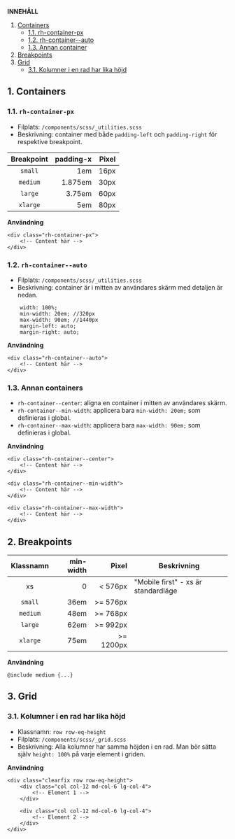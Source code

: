 __INNEHÅLL__
1. [Containers](#1-containers)
   * [1.1. rh-container-px](#11-rh-container-px)
   * [1.2. rh-container--auto](#12-rh-container--auto)
   * [1.3. Annan container](#13-annan-container)
2. [Breakpoints](#2-breakpoints)
3. [Grid](#3-grid)
   * [3.1. Kolumner i en rad har lika höjd](#31-kolumner-i-en-rad-har-lika-h%c3%b6jd)

## 1. Containers
### 1.1. `rh-container-px`
- Filplats: `/components/scss/_utilities.scss`
- Beskrivning: container med både `padding-left` och `padding-right` för respektive breakpoint.

| Breakpoint | padding-x| Pixel |
|:---:|---:|---:|
|`small`|1em|16px|
|`medium`|1.875em|30px|
|`large`|3.75em|60px|
|`xlarge`|5em|80px|

__Användning__
```
<div class="rh-container-px">
    <!-- Content här -->
</div>
```

### 1.2. `rh-container--auto`
- Filplats: `/components/scss/_utilities.scss`
- Beskrivning: container är i mitten av användares skärm med detaljen är nedan.
```
    width: 100%;
    min-width: 20em; //320px
    max-width: 90em; //1440px
    margin-left: auto;
    margin-right: auto;
```

__Användning__
```
<div class="rh-container--auto">
    <!-- Content här -->
</div>
```

### 1.3. Annan containers
- `rh-container--center`: aligna en container i mitten av användares skärm.
- `rh-container--min-width`: applicera bara `min-width: 20em;` som definieras i global.
- `rh-container--max-width`: applicera bara `max-width: 90em;` som definieras i global.

__Användning__
```
<div class="rh-container--center">
    <!-- Content här -->
</div>

<div class="rh-container--min-width">
    <!-- Content här -->
</div>

<div class="rh-container--max-width">
    <!-- Content här -->
</div>
```

## 2. Breakpoints
| Klassnamn | min-width | Pixel | Beskrivning |
|:---:|---:|---:|---|
|xs|0|< 576px |"Mobile first" - xs är standardläge|
|`small`|36em|>= 576px| |
|`medium`|48em|>= 768px| |
|`large`|62em|>= 992px| |
|`xlarge`|75em|>= 1200px| |

__Användning__

`@include medium {...}`

## 3. Grid

### 3.1. Kolumner i en rad har lika höjd
- Klassnamn: `row row-eq-height`
- Filplats: `/components/scss/_grid.scss`
- Beskrivning: Alla kolumner har samma höjden i en rad. Man bör sätta själv `height: 100%` på varje element i griden.

__Användning__
```
<div class="clearfix row row-eq-height">
    <div class="col col-12 md-col-6 lg-col-4">
        <!-- Element 1 -->
    </div>
    
    <div class="col col-12 md-col-6 lg-col-4">
        <!-- Element 2 -->
    </div>
</div>
```